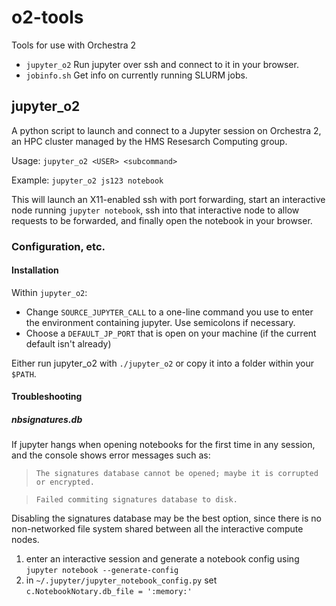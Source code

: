 # o2-tools
Tools for use with Orchestra 2  
- `jupyter_o2` Run jupyter over ssh and connect to it in your browser.
- `jobinfo.sh` Get info on currently running SLURM jobs.

## jupyter_o2
A python script to launch and connect to a Jupyter session on Orchestra 2,
an HPC cluster managed by the HMS Resesarch Computing group.

Usage: `jupyter_o2 <USER> <subcommand>`

Example: `jupyter_o2 js123 notebook`

This will launch an X11-enabled ssh with port forwarding, start an interactive node
running `jupyter notebook`, ssh into that interactive node to allow requests to be forwarded,
and finally open the notebook in your browser.

### Configuration, etc.

#### Installation
Within `jupyter_o2`:
- Change `SOURCE_JUPYTER_CALL` to a one-line command you use to enter the environment
    containing jupyter. Use semicolons if necessary.
- Choose a `DEFAULT_JP_PORT` that is open on your machine (if the current default isn't already)

Either run jupyter_o2 with `./jupyter_o2` or copy it into a folder within your `$PATH`. 

#### Troubleshooting
##### nbsignatures.db
If jupyter hangs when opening notebooks for the first time in any session, and the console 
shows error messages such as:
  > `The signatures database cannot be opened; maybe it is corrupted or encrypted.` 
  
  > `Failed commiting signatures database to disk.`

  Disabling the signatures database may be the best option, since there is no non-networked
  file system shared between all the interactive compute nodes.
  
  1. enter an interactive session and generate a notebook config using
   `jupyter notebook --generate-config`
  2. in `~/.jupyter/jupyter_notebook_config.py` set `c.NotebookNotary.db_file = ':memory:'`
